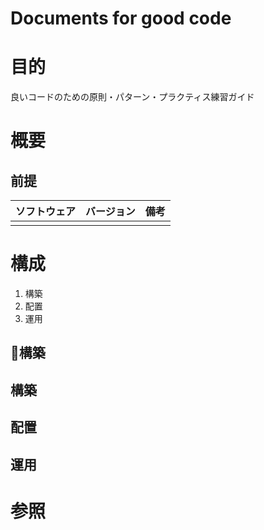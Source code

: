 # Documents for good code

# 目的
良いコードのための原則・パターン・プラクティス練習ガイド

# 概要
## 前提
| ソフトウェア   | バージョン   | 備考        |
|:---------------|:-------------|:------------|
|            |    |             |


# 構成
1. 構築
1. 配置
1. 運用

## 構築
## 構築
## 配置
## 運用

# 参照
